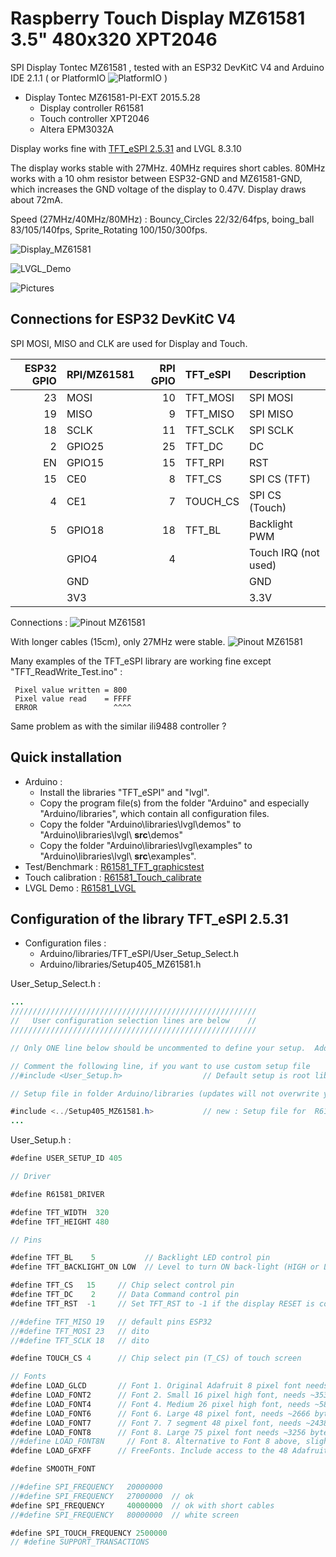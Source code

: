 # Raspberry Touch Display MZ61581 3.5" 480x320 XPT2046
SPI Display Tontec MZ61581 , tested with an ESP32 DevKitC V4 and Arduino IDE 2.1.1 ( or PlatformIO ![PlatformIO](pictures/PIO25.jpg) )

- Display Tontec MZ61581-PI-EXT 2015.5.28
  - Display controller R61581
  - Touch controller XPT2046
  - Altera EPM3032A

Display works fine with [TFT_eSPI 2.5.31](#espi) and LVGL 8.3.10

The display works stable with 27MHz. 40MHz requires short cables. 80MHz works with a 10 ohm resistor between ESP32-GND and MZ61581-GND, which increases the GND voltage of the display to 0.47V. Display draws about 72mA.

Speed (27MHz/40MHz/80MHz) : Bouncy_Circles 22/32/64fps, boing_ball 83/105/140fps, Sprite_Rotating 100/150/300fps.

![Display_MZ61581](pictures/Touch_Display_MZ61581.jpg)

![LVGL_Demo](pictures/LVGL_Demo_Rotation_1.jpg)

![Pictures](pictures/Pictures_1280.jpg)

## Connections for ESP32 DevKitC V4

SPI MOSI, MISO and CLK are used for Display and Touch.

| ESP32 GPIO | RPI/MZ61581 | RPI GPIO | TFT_eSPI | Description    |
| ----: | :------ | -------: | :------- | :------------- |
| 23    | MOSI    | 10       | TFT_MOSI | SPI MOSI       |
| 19    | MISO    |  9       | TFT_MISO | SPI MISO       |
| 18    | SCLK    | 11       | TFT_SCLK | SPI SCLK       |
|  2    | GPIO25  | 25       | TFT_DC   | DC             |
| EN    | GPIO15  | 15       | TFT_RPI  | RST            |
| 15    | CE0     |  8       | TFT_CS   | SPI CS (TFT)   |
|  4    | CE1     |  7       | TOUCH_CS  | SPI CS (Touch) |
|  5    | GPIO18  | 18       | TFT_BL   | Backlight PWM  |
|       | GPIO4   |  4       |          | Touch IRQ (not used) |
|       | GND     |          |          | GND            |
|       | 3V3     |          |          | 3.3V           |

Connections :
![Pinout MZ61581](pictures/Pinout_RPI_MZ61581.jpg)

With longer cables (15cm), only 27MHz were stable.
![Pinout MZ61581](pictures/MZ61581_CPU.jpg)

Many examples of the TFT_eSPI library are working fine except "TFT_ReadWrite_Test.ino" :
````
 Pixel value written = 800
 Pixel value read    = FFFF
 ERROR                 ^^^^
````
Same problem as with the similar ili9488 controller ?

## Quick installation
- Arduino :
  - Install the libraries "TFT_eSPI" and "lvgl".
  - Copy the program file(s) from the folder "Arduino" and especially "Arduino/libraries", which contain all configuration files.
  - Copy the folder "Arduino\libraries\lvgl\demos" to "Arduino\libraries\lvgl\ **src**\demos"
  - Copy the folder "Arduino\libraries\lvgl\examples" to "Arduino\libraries\lvgl\ **src**\examples".
- Test/Benchmark : [R61581_TFT_graphicstest](/Arduino/R61581_TFT_graphicstest/R61581_TFT_graphicstest.ino)
- Touch calibration : [R61581_Touch_calibrate](/Arduino/R61581_Touch_calibrate/R61581_Touch_calibrate.ino)
- LVGL Demo : [R61581_LVGL](/Arduino/R61581_LVGL/R61581_LVGL.ino)


## Configuration of the library TFT_eSPI 2.5.31 <a name="espi"></a>
- Configuration files : 
  - Arduino/libraries/TFT_eSPI/User_Setup_Select.h 
  - Arduino/libraries/Setup405_MZ61581.h

User_Setup_Select.h :
```java
...
///////////////////////////////////////////////////////
//   User configuration selection lines are below    //
///////////////////////////////////////////////////////

// Only ONE line below should be uncommented to define your setup.  Add extra lines and files as needed.

// Comment the following line, if you want to use custom setup file
//#include <User_Setup.h>                  // Default setup is root library folder

// Setup file in folder Arduino/libraries (updates will not overwrite your setups)

#include <../Setup405_MZ61581.h>           // new : Setup file for  R61581 3.5" RPI Touch Display 
...
```
User_Setup.h :

```java
#define USER_SETUP_ID 405

// Driver

#define R61581_DRIVER

#define TFT_WIDTH  320
#define TFT_HEIGHT 480

// Pins

#define TFT_BL    5           // Backlight LED control pin
#define TFT_BACKLIGHT_ON LOW  // Level to turn ON back-light (HIGH or LOW)

#define TFT_CS   15     // Chip select control pin
#define TFT_DC    2     // Data Command control pin
#define TFT_RST  -1     // Set TFT_RST to -1 if the display RESET is connected to NodeMCU RST or 3.3V

//#define TFT_MISO 19   // default pins ESP32
//#define TFT_MOSI 23   // dito
//#define TFT_SCLK 18   // dito

#define TOUCH_CS 4      // Chip select pin (T_CS) of touch screen

// Fonts
#define LOAD_GLCD       // Font 1. Original Adafruit 8 pixel font needs ~1820 bytes in FLASH
#define LOAD_FONT2      // Font 2. Small 16 pixel high font, needs ~3534 bytes in FLASH, 96 characters
#define LOAD_FONT4      // Font 4. Medium 26 pixel high font, needs ~5848 bytes in FLASH, 96 characters
#define LOAD_FONT6      // Font 6. Large 48 pixel font, needs ~2666 bytes in FLASH, only characters 1234567890:-.apm
#define LOAD_FONT7      // Font 7. 7 segment 48 pixel font, needs ~2438 bytes in FLASH, only characters 1234567890:.
#define LOAD_FONT8      // Font 8. Large 75 pixel font needs ~3256 bytes in FLASH, only characters 1234567890:-.
//#define LOAD_FONT8N     // Font 8. Alternative to Font 8 above, slightly narrower, so 3 digits fit a 160 pixel TFT
#define LOAD_GFXFF      // FreeFonts. Include access to the 48 Adafruit_GFX free fonts FF1 to FF48 and custom fonts

#define SMOOTH_FONT

//#define SPI_FREQUENCY   20000000
//#define SPI_FREQUENCY   27000000  // ok
#define SPI_FREQUENCY     40000000  // ok with short cables
//#define SPI_FREQUENCY   80000000  // white screen

#define SPI_TOUCH_FREQUENCY 2500000
// #define SUPPORT_TRANSACTIONS
```
